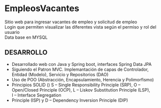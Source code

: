 # EmpleosVacantes
Sitio web para ingresar vacantes de empleo y solicitud de empleo <br>
Login que permiten visualizar las diferentes vista según el permiso y rol del usuario <br>
Data base en MYSQL <br>

## DESARROLLO
 - Desarrollado web con Java y Spring boot, interfaces Spring Data JPA
 - Siguiendo el Patron MVC. Implemantación de capas de Controlador, Entidad (Modelo), Servicio y Repositorios (DAO)
 - Uso de POO (Abstracción, Encapsulamiento, Herencia y Polimorfismo)
 - Principios SOLID () S – Single Responsibility Principle (SRP), O – Open/Closed Principle (OCP), L – Liskov Substitution Principle (LSP), <br> I – Interface Segregation
 - Principle (ISP) y D – Dependency Inversion Principle (DIP)

